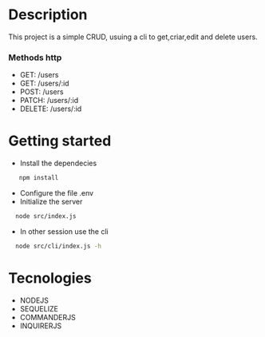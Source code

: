 # Description

This project is a simple CRUD, usuing a cli to get,criar,edit and delete users.

### Methods http

- GET: /users
- GET: /users/:id
- POST: /users
- PATCH: /users/:id
- DELETE: /users/:id

# Getting started
- Install the dependecies
```bash
   npm install
```

- Configure the file .env
- Initialize the server
  
```bash
  node src/index.js
```
- In other session use the cli
```bash
  node src/cli/index.js -h
```
# Tecnologies

- NODEJS
- SEQUELIZE
- COMMANDERJS
- INQUIRERJS

